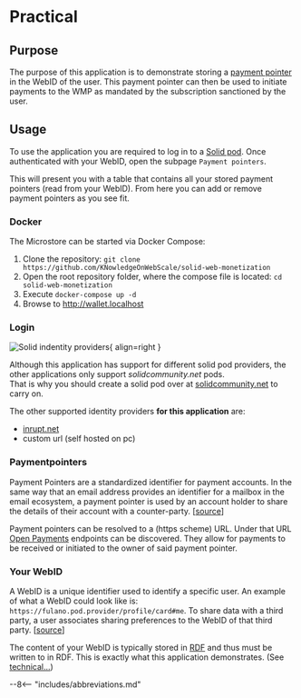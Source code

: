 # Practical

## Purpose

The purpose of this application is to demonstrate storing a [payment pointer](https://paymentpointers.org) in the WebID of the user. This payment pointer can then be used to initiate payments to the WMP as mandated by the subscription sanctioned by the user.

## Usage

To use the application you are required to log in to a [Solid pod](https://solidproject.org/users/get-a-pod). Once authenticated with your WebID, open the subpage `Payment pointers`.

This will present you with a table that contains all your stored payment pointers (read from your WebID). From here you can add or remove payment pointers as you see fit.

### Docker
The Microstore can be started via Docker Compose:

1. Clone the repository: `git clone https://github.com/KNowledgeOnWebScale/solid-web-monetization`
2. Open the root repository folder, where the compose file is located: `cd solid-web-monetization`
3. Execute `docker-compose up -d`
4. Browse to http://wallet.localhost

### Login

![Solid indentity providers](../../assets/img/acc_login.png){ align=right }

Although this application has support for different solid pod providers, the other applications only support *solidcommunity.net* pods.  
That is why you should create a solid pod over at [solidcommunity.net](https://solidcommunity.net/register) to carry on. 

The other supported identity providers **for this application** are:

 * [inrupt.net](https://inrupt.net)
 * custom url (self hosted on pc)


### Paymentpointers

Payment Pointers are a standardized identifier for payment accounts. In the same way that an email address provides an identifier for a mailbox in the email ecosystem, a payment pointer is used by an account holder to share the details of their account with a counter-party. [[source](https://paymentpointers.org)]

Payment pointers can be resolved to a (https scheme) URL. Under that URL [Open Payments](https://openpayments.dev/) endpoints can be discovered. They allow for payments to be received or initiated to the owner of said payment pointer.

### Your WebID

A WebID is a unique identifier used to identify a specific user. An example of what a WebID could look like is: `https://fulano.pod.provider/profile/card#me`. To share data with a third party, a user associates sharing preferences to the WebID of that third party. [[source](https://solidproject.org/faqs#what-is-a-webid)]

The content of your WebID is typically stored in [RDF](https://www.w3.org/RDF/) and thus must be written to in RDF. This is exactly what this application demonstrates. (See [technical...](/solid-web-monetization/accountant/technical))

--8<-- "includes/abbreviations.md"